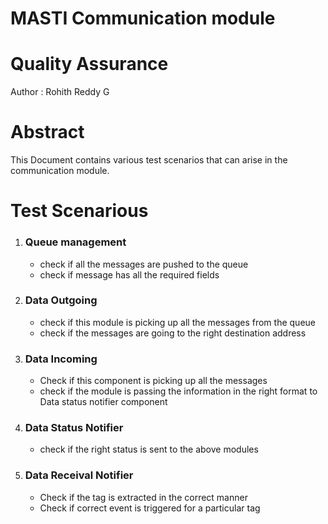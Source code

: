 # MASTI Communication module

# Quality Assurance

Author : Rohith Reddy G

# Abstract 
This Document contains  various test scenarios that can arise in the communication module.

# Test Scenarious 
1. ### **Queue management**
	- check if all the messages are pushed to the queue
	- check if message has all the required fields

2. ### **Data Outgoing**
	- check if this module is picking up all the messages from the queue 
	- check if the messages are going to the right destination address

3. ### **Data Incoming** 
	- Check if this component is picking up all the messages 
	- check if the module is passing the information in the right format to Data status notifier component 

4. ### **Data Status Notifier**
	- check if the right status is sent to the above modules 

5. ### **Data Receival Notifier** 
	- Check if the tag is extracted in the correct manner 
	- Check if correct event is triggered for a particular tag 
